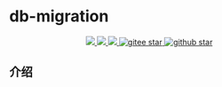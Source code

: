 # db-migration
<p align="center">
    <a target="_blank" href="https://search.maven.org/search?q=g:%22com.github.mengweijin%22%20AND%20a:%22db-migration-flowable%22">
        <img src="https://img.shields.io/maven-central/v/com.github.mengweijin/db-migration-flowable?label=db-migration-flowable&color=blue" />
    </a>
	<a target="_blank" href="https://github.com/mengweijin/db-migration-flowable/blob/master/LICENSE">
		<img src="https://img.shields.io/badge/license-Apache2.0-blue.svg" />
	</a>
	<a target="_blank" href="https://www.oracle.com/technetwork/java/javase/downloads/index.html">
		<img src="https://img.shields.io/badge/JDK-8+-green.svg" />
	</a>
	<a target="_blank" href="https://gitee.com/mengweijin/db-migration-flowable/stargazers">
		<img src="https://gitee.com/mengweijin/db-migration-flowable/badge/star.svg?theme=dark" alt='gitee star'/>
	</a>
	<a target="_blank" href='https://github.com/mengweijin/db-migration-flowable'>
		<img src="https://img.shields.io/github/stars/mengweijin/db-migration-flowable.svg?style=social" alt="github star"/>
	</a>
</p>

## 介绍

